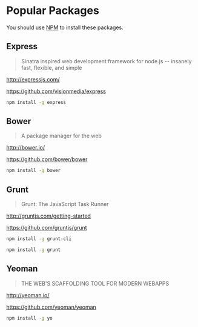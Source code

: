 # Popular Packages

You should use [NPM](https://www.npmjs.org/) to install these packages.

## Express

> Sinatra inspired web development framework for node.js -- insanely fast, flexible, and simple

http://expressjs.com/

https://github.com/visionmedia/express

```bash
npm install -g express
```

## Bower

> A package manager for the web

http://bower.io/

https://github.com/bower/bower

```bash
npm install -g bower
```

## Grunt

> Grunt: The JavaScript Task Runner 

http://gruntjs.com/getting-started

https://github.com/gruntjs/grunt

```bash
npm install -g grunt-cli
```

```bash
npm install -g grunt
```


## Yeoman

> THE WEB'S SCAFFOLDING TOOL FOR MODERN WEBAPPS

http://yeoman.io/

https://github.com/yeoman/yeoman

```bash
npm install -g yo
```
